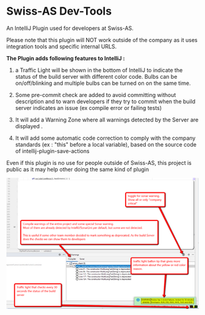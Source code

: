 # Swiss-AS Dev-Tools
An IntelliJ Plugin used for developers at Swiss-AS.

Please note that this plugin will NOT work outside of the company as it uses integration tools and specific internal URLS.

**The Plugin adds following features to IntelliJ :**

1. a Traffic Light will be shown in the bottom of IntelliJ to indicate the status of the build server with different color code.
Bulbs can be on/off/blinking and multiple bulbs can be turned on on the same time.

2. Some pre-commit check are added to avoid committing without description and to warn developers if they try to commit when the build server indicates an issue (ex compile error or failing tests)

3. It will add a Warning Zone where all warnings detected by the Server are displayed .

4. It will add some automatic code correction to comply with the company standards (ex : "this" before a local variable), based on the source code of intellij-plugin-save-actions

Even if this plugin is no use for people outside of Swiss-AS,  this project is public as it may help other doing the same kind of plugin

![ScreenShot](/doc/screenshot.png)
